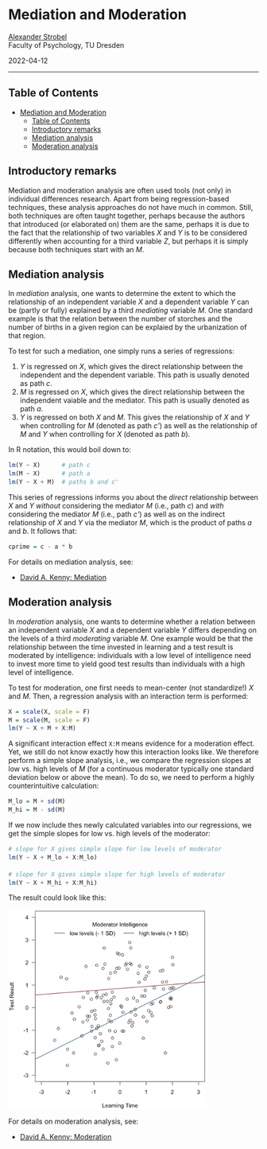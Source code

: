 # Mediation and Moderation

[Alexander Strobel](alexander.strobel@tu-dresden.de)<br>
Faculty of Psychology, TU Dresden

2022-04-12

---

## Table of Contents

- [Mediation and Moderation](#mediation-and-moderation)
  - [Table of Contents](#table-of-contents)
  - [Introductory remarks](#introductory-remarks)
  - [Mediation analysis](#mediation-analysis)
  - [Moderation analysis](#moderation-analysis)

## Introductory remarks

Mediation and moderation analysis are often used tools (not only) in individual differences research.
Apart from being regression-based techniques, these analysis approaches do not have much in common.
Still, both techniques are often taught together, perhaps because the authors that introduced (or elaborated on) them are the same, perhaps it is due to the fact that the relationship of two variables *X* and *Y* is to be considered differently when accounting for a third variable *Z*, but perhaps it is simply because both techniques start with an *M*.

## Mediation analysis

In *mediation* analysis, one wants to determine the extent to which the relationship of an independent variable *X* and a dependent variable *Y* can be (partly or fully) explained by a third *mediating* variable *M*.
One standard example is that the relation between the number of storches and the number of births in a given region can be explaied by the urbanization of that region.

To test for such a mediation, one simply runs a series of regressions:

1) *Y* is regressed on *X*, which gives the direct relationship between the independent and the dependent variable. This path is usually denoted as path *c*.
2) *M* is regressed on *X*, which gives the direct relationship between the independent vaiable and the mediator. This path is usually denoted as path *a*.
3) *Y* is regressed on both *X* and *M*. This gives the relationship of *X* and *Y* when controlling for *M* (denoted as path *c'*) as well as the relationship of *M* and *Y* when controlling for *X* (denoted as path *b*).

In R notation, this would boil down to:

```R
lm(Y ~ X)      # path c
lm(M ~ X)      # path a
lm(Y ~ X + M)  # paths b and c' 
```

This series of regressions informs you about the *direct* relationship between *X* and *Y* *without* considering the mediator *M* (i.e., path *c*) and *with* considering the mediator *M* (i.e., path *c'*) as well as on the indirect relationship of *X* and *Y* via the mediator *M*, which is the product of paths *a* and *b*. It follows that:

```R
cprime = c - a * b
```

For details on mediation analysis, see:

- [David A. Kenny: Mediation](https://davidakenny.net/cm/mediation.htm)

## Moderation analysis

In *moderation* analysis, one wants to determine whether a relation between an independent variable *X* and a dependent variable *Y* differs depending on the levels of a third *moderating* variable *M*.
One example would be that the relationship between the time invested in learning and a test result is moderated by intelligence: individuals with a low level of intelligence need to invest more time to yield good test results than individuals with a high level of intelligence.

To test for moderation, one first needs to mean-center (not standardize!) *X* and *M*. Then, a regression analysis with an interaction term is performed:

```R
X = scale(X, scale = F)
M = scale(M, scale = F)
lm(Y ~ X + M + X:M)
```

A significant interaction effect `X:M` means evidence for a moderation effect.
Yet, we still do not know exactly how this interaction looks like.
We therefore perform a simple slope analysis, i.e., we compare the regression slopes at low vs. high levels of *M* (for a continuous moderator typically one standard deviation below or above the mean). To do so, we need to perform a highly counterintuitive calculation:

```R
M_lo = M + sd(M)
M_hi = M - sd(M)
```

If we now include thes newly calculated variables into our regressions, we get the simple slopes for low vs. high levels of the moderator:

```R
# slope for X gives simple slope for low levels of moderator
lm(Y ~ X + M_lo + X:M_lo) 

# slope for X gives simple slope for high levels of moderator
lm(Y ~ X + M_hi + X:M_hi) 
```

The result could look like this:

<img align = "middle" src="Resources/moderation.jpg" width = "400" alt="Italian Trulli">


For details on moderation analysis, see:

- [David A. Kenny: Moderation](https://davidakenny.net/cm/moderation.htm)

